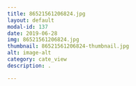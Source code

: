 ```yaml
---
title: 86521561206824.jpg
layout: default
modal-id: 137
date: 2019-06-28
img: 86521561206824.jpg
thumbnail: 86521561206824-thumbnail.jpg
alt: image-alt
category: cate_view
description: .

---
```

